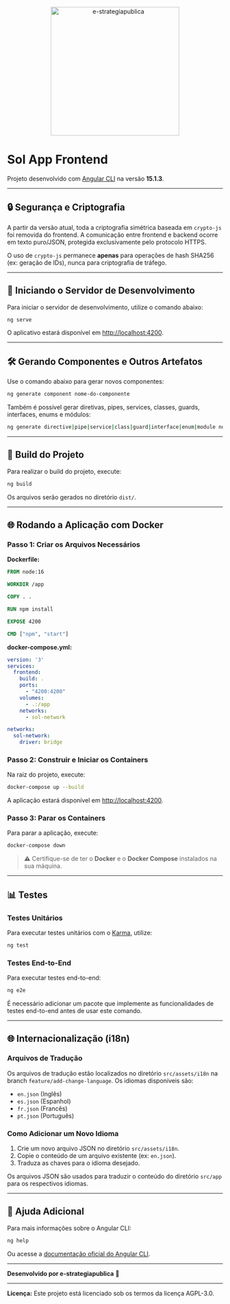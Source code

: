 <p align="center" >
    <img  src="https://e-strategiapublica.com/wp-content/uploads/2021/02/logo-blanco.png" alt="e-strategiapublica" width="300"/>
</p>

# Sol App Frontend

Projeto desenvolvido com [Angular CLI](https://github.com/angular/angular-cli) na versão **15.1.3**.

---

## 🔒 Segurança e Criptografia

A partir da versão atual, toda a criptografia simétrica baseada em `crypto-js` foi removida do frontend. A comunicação entre frontend e backend ocorre em texto puro/JSON, protegida exclusivamente pelo protocolo HTTPS.

O uso de `crypto-js` permanece **apenas** para operações de hash SHA256 (ex: geração de IDs), nunca para criptografia de tráfego.

---

## 🚀 Iniciando o Servidor de Desenvolvimento

Para iniciar o servidor de desenvolvimento, utilize o comando abaixo:

```bash
ng serve
```

O aplicativo estará disponível em [http://localhost:4200](http://localhost:4200).

---

## 🛠️ Gerando Componentes e Outros Artefatos

Use o comando abaixo para gerar novos componentes:

```bash
ng generate component nome-do-componente
```

Também é possível gerar diretivas, pipes, services, classes, guards, interfaces, enums e módulos:

```bash
ng generate directive|pipe|service|class|guard|interface|enum|module nome
```

---

## 📁 Build do Projeto

Para realizar o build do projeto, execute:

```bash
ng build
```

Os arquivos serão gerados no diretório `dist/`.

---

## 🌐 Rodando a Aplicação com Docker

### Passo 1: Criar os Arquivos Necessários

**Dockerfile:**

```Dockerfile
FROM node:16

WORKDIR /app

COPY . .

RUN npm install

EXPOSE 4200

CMD ["npm", "start"]
```

**docker-compose.yml:**

```yaml
version: '3'
services:
  frontend:
    build: .
    ports:
      - "4200:4200"
    volumes:
      - .:/app
    networks:
      - sol-network

networks:
  sol-network:
    driver: bridge
```

### Passo 2: Construir e Iniciar os Containers

Na raiz do projeto, execute:

```bash
docker-compose up --build
```

A aplicação estará disponível em [http://localhost:4200](http://localhost:4200).

### Passo 3: Parar os Containers

Para parar a aplicação, execute:

```bash
docker-compose down
```

> ⚠️ Certifique-se de ter o **Docker** e o **Docker Compose** instalados na sua máquina.

---

## 📊 Testes

### Testes Unitários

Para executar testes unitários com o [Karma](https://karma-runner.github.io), utilize:

```bash
ng test
```

### Testes End-to-End

Para executar testes end-to-end:

```bash
ng e2e
```

É necessário adicionar um pacote que implemente as funcionalidades de testes end-to-end antes de usar este comando.

---

## 🌐 Internacionalização (i18n)

### Arquivos de Tradução

Os arquivos de tradução estão localizados no diretório `src/assets/i18n` na branch `feature/add-change-language`. Os idiomas disponíveis são:

- `en.json` (Inglês)
- `es.json` (Espanhol)
- `fr.json` (Francês)
- `pt.json` (Português)

### Como Adicionar um Novo Idioma

1. Crie um novo arquivo JSON no diretório `src/assets/i18n`.
2. Copie o conteúdo de um arquivo existente (ex: `en.json`).
3. Traduza as chaves para o idioma desejado.

Os arquivos JSON são usados para traduzir o conteúdo do diretório `src/app` para os respectivos idiomas.

---

## 🔧 Ajuda Adicional

Para mais informações sobre o Angular CLI:

```bash
ng help
```

Ou acesse a [documentação oficial do Angular CLI](https://angular.io/cli).

---

**Desenvolvido por e-strategiapublica** 🚀

---

**Licença:** Este projeto está licenciado sob os termos da licença AGPL-3.0.